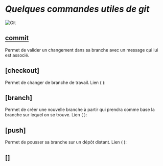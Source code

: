 # *Quelques commandes utiles de git*
![Git](https://upload.wikimedia.org/wikipedia/commons/thumb/e/e0/Git-logo.svg/512px-Git-logo.svg.png)


## [commit](https://git-scm.com/docs/git-commit)
Permet de valider un changement dans sa branche avec un message qui lui est associé.


## [checkout]
Permet de changer de branche de travail.
Lien ( ):

## [branch]
Permet de créer une nouvelle branche à partir qui prendra comme base la branche sur lequel on se trouve.
Lien ( ):

## [push]
Permet de pousser sa branche sur un dépôt distant.
Lien ( ):

## []
